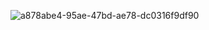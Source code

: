 ![a878abe4-95ae-47bd-ae78-dc0316f9df90](https://github.com/medait-3/fitness-appflutter/assets/53193738/00c3427f-6844-49c9-b247-bae320e9d70b)

